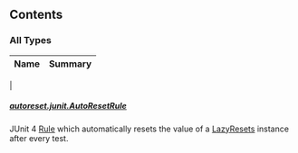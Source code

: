 

## Contents

### All Types

| Name | Summary |
|---|---|
|

##### [autoreset.junit.AutoResetRule](../autoreset.junit/-auto-reset-rule/index.md)

JUnit 4 [Rule](https://junit.org/junit4/javadoc/latest/org/junit/Rule.html) which automatically resets the value
of a [LazyResets](https://rbusarow.github.io/AutoReset/api/autoreset.api/-lazy-resets/index.md) instance after every test.


